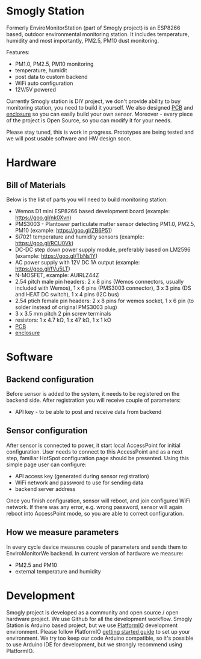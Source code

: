 # Smogly Station
Formerly EnviroMonitorStation (part of Smogly project) is an ESP8266 based, outdoor environmental monitoring station. It includes temperature, humidity and most importantly, PM2.5, PM10 dust monitoring.

Features:
- PM1.0, PM2.5, PM10 monitoring
- temperature, humidit
- post data to custom backend
- WiFi auto configuration
- 12V/5V powered

Currently Smogly station is DIY project, we don't provide ability to buy monitoring station, you need to build it yourself.
We also designed [PCB](https://github.com/EnviroMonitor/EnviroMonitorElectronics) and [enclosure](https://github.com/EnviroMonitor/EnviroMonitorEnclosure) so you can easily build your own sensor. Moreover - every piece of the project is Open Source, so you can modify it for your needs.

Please stay tuned, this is work in progress. Prototypes are being tested and we will post usable software and HW design soon.

# Hardware

## Bill of Materials
Below is the list of parts you will need to build monitoring station:

- Wemos D1 mini ESP8266 based development board (example: https://goo.gl/nk0Xvn)
- PMS3003 - Plantower particulate matter sensor detecting PM1.0, PM2.5, PM10 (example: https://goo.gl/ZB6P51)
- Si7021 temperature and humidity sensors (example: https://goo.gl/RCU0Vk)
- DC-DC step down power supply module, preferably based on LM2596 (example: https://goo.gl/TbNs1Y)
- AC power supply with 12V DC 1A output (example: https://goo.gl/fVu5LT)
- N-MOSFET, example: AUIRLZ44Z
- 2.54 pitch male pin headers: 2 x 8 pins (Wemos connectors, usually included with Wemos), 1 x 6 pins (PMS3003 connector), 3 x 3 pins (DS and HEAT DC switch), 1 x 4 pins (I2C bus)
- 2.54 ptich female pin headers: 2 x 8 pins for wemos socket, 1 x 6 pin (to solder instead of original PMS3003 plug)
- 3 x 3.5 mm pitch 2 pin screw terminals
- resistors: 1 x 4.7 kΩ, 1 x 47 kΩ, 1 x 1 kΩ
- [PCB](https://github.com/EnviroMonitor/EnviroMonitorElectronics)
- [enclosure](https://github.com/EnviroMonitor/EnviroMonitorEnclosure)


# Software
## Backend configuration
Before sensor is added to the system, it needs to be registered on the backend side. After registration you will receive couple of parameters:
- API key - to be able to post and receive data from backend

## Sensor configuration
After sensor is connected to power, it start local AccessPoint for initial configuration. User needs to connect to this AccessPoint and as a next step, familiar HotSpot configuration page should be presented. Using this simple page user can configure:
- API access key (generated during sensor registration)
- WiFi network and password to use for sending data
- backend server address

Once you finish configuration, sensor will reboot, and join configured WiFi network. If there was any error, e.g. wrong password, sensor will again reboot into AccessPoint mode, so you are able to correct configuration.

## How we measure parameters
In every cycle device measures couple of parameters and sends them to EnviroMonitorWe backend. In current version of hardware we measure:
- PM2.5 and PM10
- external temperature and humidity

# Development
Smogly project is developed as a community and open source / open hardware project. We use Github for all the development workflow.
Smogly Station is Arduino based project, but we use [PlatformIO](http://platformio.org/) development environment. Please follow PlatformIO [getting started guide](http://platformio.org/get-started) to set up your environment. We try too keep our code Arduino compatible, so it's possible to use Arduino IDE for development, but we strongly recommend using PlatformIO.
